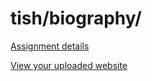 # tish/biography/

[Assignment details](/homework/biography)

[View your uploaded website](https://mpaulweeks.github.io/cfc2017/students/tish/biography/)
